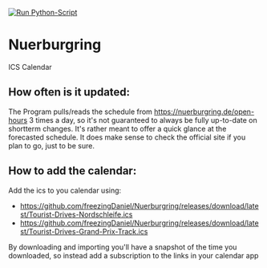[![Run Python-Script](https://github.com/freezingDaniel/Nuerburgring/actions/workflows/main.yml/badge.svg)](https://github.com/freezingDaniel/Nuerburgring/actions/workflows/main.yml)

# Nuerburgring
ICS Calendar

## How often is it updated:
The Program pulls/reads the schedule from https://nuerburgring.de/open-hours 3 times a day, so it's not guaranteed to always be fully up-to-date on shortterm changes.
It's rather meant to offer a quick glance at the forecasted schedule. It does make sense to check the official site if you plan to go, just to be sure.

## How to add the calendar:
Add the ics to you calendar using:
- https://github.com/freezingDaniel/Nuerburgring/releases/download/latest/Tourist-Drives-Nordschleife.ics
- https://github.com/freezingDaniel/Nuerburgring/releases/download/latest/Tourist-Drives-Grand-Prix-Track.ics

By downloading and importing you'll have a snapshot of the time you downloaded, so instead add a subscription to the links in your calendar app
